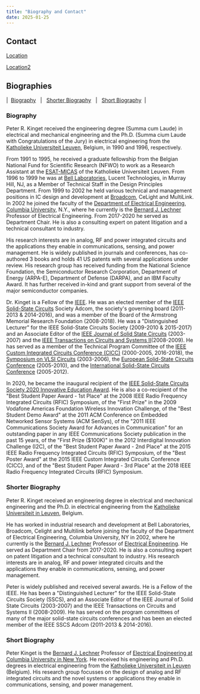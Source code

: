 ```yaml
---
title: "Biography and Contact"
date: 2025-01-25
---
```


## Contact

[Location](/location/)

[Location2](location/)


## Biographies

|&nbsp; [Biography](#biography)  &nbsp;&nbsp;|&nbsp;&nbsp;    [Shorter Biography](#shorter-biography) &nbsp;&nbsp;|&nbsp;&nbsp;    [Short Biography](#short-biography) &nbsp;|

### Biography 
Peter R. Kinget received the engineering degree (Summa cum Laude) in
electrical and mechanical engineering and the Ph.D. (Summa cium Laude
with Congratulations of the Jury) in electrical engineering from
the [Katholieke Universiteit
Leuven](http://www.kuleuven.ac.be), Belgium, in 1990 and 1996, respectively.

From 1991 to 1995, he received a graduate fellowship from the Belgian
National Fund for Scientific Research (NFWO) to work as a Research
Assistant at the [ESAT-MICAS](http://www.esat.kuleuven.ac.be/micas) of
the Katholieke Universiteit Leuven. From 1996 to 1999 he was at [Bell
Laboratories](http://www.bell-labs.com), Lucent Technologies, in Murray
Hill, NJ, as a Member of Technical Staff in the Design Principles
Department.  From 1999 to 2002 he held various technical and management
positions in IC design and development at
[Broadcom](http://www.broadcom.com), CeLight and MultiLink. In 2002 he
joined the faculty of the [Department of Electrical
Engineering](http://www.ee.columbia.edu), [Columbia
University,](http://www.columbia.edu) N.Y., where he currently is the
[Bernard J. Lechner](https://en.wikipedia.org/wiki/Bernard_J._Lechner) Professor of Electrical Engineering.  From 2017-2020
he served as Department Chair. He is also a consulting expert on patent
litigation and a technical consultant to industry.

His research interests are in analog, RF and power integrated
circuits and the applications they enable in communications, sensing,
and power management. He is widely published in journals and
conferences, has co-authored 3 books and holds 41 US patents with
several applications under review. His research group has received
funding from the National Science Foundation, the Semiconductor Research
Corporation, Department of Energy (ARPA-E), Department of Defense
(DARPA), and an IBM Faculty Award. It has further received in-kind and
grant support from several of the major semiconductor companies.

Dr. Kinget is a Fellow of the [IEEE](http://www.ieee.org). He was an
elected member of the [IEEE Solid-State Circuits](http://sscs.ieee.org)
Society Adcom, the society's governing board (2011-2013 & 2014-2016),
and was a member of the Board of the Armstrong Memorial Research
Foundation (2008-2018).  He was a "Distinguished Lecturer" for the IEEE
Solid-State Circuits Society (2009-2010 & 2015-2017) and an Associate
Editor of the [IEEE Journal of Solid State
Circuits](https://sscs.ieee.org/publications/ieee-journal-of-solid-state-circuits-jssc) (2003-2007) and the
[IEEE Transactions on Circuits and Systems
II](http://tcas2.polito.it/)(2008-2009). He has served as a member of
the Technical Program Committee of the [IEEE Custom Integrated Circuits
Conference (CICC)](http://www.ieee-cicc.org) (2000-2005, 2016-2018), the
[Symposium on VLSI Circuits](http://www.vlsisymposium.org) (2003-2006),
the [European Solid-State Circuits Conference](https://ieeexplore.ieee.org/xpl/conhome/1000709/all-proceedings)
(2005-2010), and the [International Solid-State Circuits
Conference](http://www.isscc.org) (2005-2012).

In 2020, he became the inaugural recipient of the [IEEE Solid-State
  Circuits Society 2020 Innovative Education
  Award](https://sscs.ieee.org/membership/awards/ieee-solid-state-circuits-society-innovative-education-award). He
  is also a co-recipient of the "Best Student Paper Award - 1st Place"
  at the 2008 IEEE Radio Frequency Integrated Circuits (RFIC) Symposium,
  of the "First Prize" in the 2009 Vodafone Americas Foundation Wireless
  Innovation Challenge, of the "Best Student Demo Award" at the 2011 ACM
  Conference on Embedded Networked Sensor Systems (ACM SenSys), of the
  "2011 IEEE Communications Society Award for Advances in Communication"
  for an outstanding paper in any IEEE Communications Society
  publication in the past 15 years, of the "First Prize ($100K)" in the
  2012 Interdigital Innovation Challenge (I2C), of the "Best Student
  Paper Award - 2nd Place" at the 2015 IEEE Radio Frequency Integrated
  Circuits (RFIC) Symposium, of the "Best Poster Award" at the 2015 IEEE
  Custom Integrated Circuits Conference (CICC), and of the "Best Student
  Paper Award - 3rd Place" at the 2018 IEEE Radio Frequency Integrated
  Circuits (RFIC) Symposium.

### Shorter Biography

Peter R. Kinget received an engineering degree in electrical and mechanical engineering and the Ph.D. in electrical engineering from the [Katholieke Universiteit in Leuven](https://www.kuleuven.be), Belgium.

He has worked in industrial research and development at Bell Laboratories, Broadcom, Celight and Multilink before joining the faculty of the Department of Electrical Engineering, Columbia University, NY in 2002, where he currently is the [Bernard J. Lechner](https://en.wikipedia.org/wiki/Bernard_J._Lechner) Professor of [Electrical
Engineering](https://www.ee.columbia.edu). He served as Department Chair from 2017-2020. He is also a consulting expert on patent litigation and a technical consultant to industry. His research interests are in analog, RF and power integrated circuits and the applications they enable in communications, sensing, and power management.

Peter is widely published and received several awards. He is a Fellow of the IEEE. He has been a "Distinguished Lecturer" for the IEEE Solid-State Circuits Society (SSCS), and an Associate Editor of the IEEE Journal of Solid State Circuits (2003-2007) and the IEEE Transactions on Circuits and Systems II (2008-2009). He has served on the program committees of many of the major solid-state circuits conferences and has been an elected member of the IEEE SSCS Adcom (2011-2013 & 2014-2016).

### Short Biography

Peter Kinget is the [Bernard J. Lechner](https://en.wikipedia.org/wiki/Bernard_J._Lechner) Professor of [Electrical
Engineering at Columbia University in New York](https://www.ee.columbia.edu). He received his engineering and Ph.D. degrees in electrical engineering from the [Katholieke Universiteit in Leuven](https://www.kuleuven.be) (Belgium). His research group focusses on the design of analog and RF integrated circuits and the novel systems or applications they enable in communications, sensing, and power management.    
